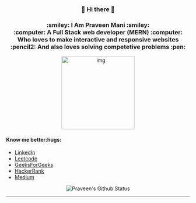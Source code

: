 <div align="center">
    <h3>👋 Hi there 👋</h3>
    <h3>:smiley: I Am Praveen Mani :smiley:	<br>
    :computer: A Full Stack web developer (MERN) :computer: <br>
    Who loves to make interactive and responsive websites<br>
       :pencil2: And also loves solving competetive problems :pen:</h3>
  <img src="https://media.giphy.com/media/p4NLw3I4U0idi/giphy.gif" alt="img" width = "200" height = "200">
</div>
<div>
    <h4>Know me better:hugs:</h4> 
    <ul>
        <li><a href="https://www.linkedin.com/in/praveen-mani-392240163/">LinkedIn</a></li>
        <li><a href="https://leetcode.com/Praveen619/">Leetcode</a></li>
        <li><a href="https://auth.geeksforgeeks.org/user/praveenmani1/practice/">GeeksForGeeks</a></li>
        <li><a href="https://www.hackerrank.com/pm495949">HackerRank</a></li>
        <li><a href="https://praveenmani619.medium.com/">Medium</a></li>
    </ul>
</div>

<div align = "center">

![Praveen's Github Status](https://github-readme-stats.vercel.app/api?username=praveenalpha&show_icons=true&title_color=3793c4&icon_color=ffbb00&text_color=ffffff&bg_color=000000)

<hr>

</div>
<!--
**praveenalpha/praveenalpha** is a ✨ _special_ ✨ repository because its `README.md` (this file) appears on your GitHub profile.

Here are some ideas to get you started:

- 🔭 I’m currently working on ...
- 🌱 I’m currently learning ...
- 👯 I’m looking to collaborate on ...
- 🤔 I’m looking for help with ...
- 💬 Ask me about ...
- 📫 How to reach me: ...
- 😄 Pronouns: ...
- ⚡ Fun fact: ...
-->
